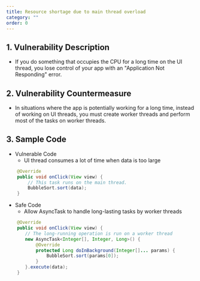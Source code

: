 ```yaml
---
title: Resource shortage due to main thread overload
category: ""
order: 0
---
```


## 1. Vulnerability Description
* If you do something that occupies the CPU for a long time on the UI thread, you lose control of your app with an "Application Not Responding" error.

## 2. Vulnerability Countermeasure
* In situations where the app is potentially working for a long time, instead of working on UI threads, you must create worker threads and perform most of the tasks on worker threads.

## 3. Sample Code
* Vulnerable Code
   * UI thread consumes a lot of time when data is too large

```java
    @Override
    public void onClick(View view) {
        // This task runs on the main thread.
        BubbleSort.sort(data);
    }
```


* Safe Code
   * Allow AsyncTask to handle long-lasting tasks by worker threads
   
```java
    @Override
    public void onClick(View view) {
       // The long-running operation is run on a worker thread
       new AsyncTask<Integer[], Integer, Long>() {
           @Override
           protected Long doInBackground(Integer[]... params) {
               BubbleSort.sort(params[0]);
           }
       }.execute(data);
    }
```
